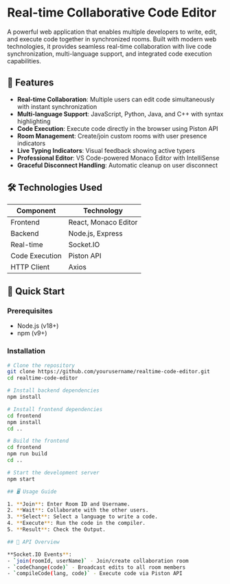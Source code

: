 # Real-time Collaborative Code Editor
 


A powerful web application that enables multiple developers to write, edit, and execute code together in synchronized rooms. Built with modern web technologies, it provides seamless real-time collaboration with live code synchronization, multi-language support, and integrated code execution capabilities.

## 🌟 Features

- **Real-time Collaboration**: Multiple users can edit code simultaneously with instant synchronization
- **Multi-language Support**: JavaScript, Python, Java, and C++ with syntax highlighting
- **Code Execution**: Execute code directly in the browser using Piston API
- **Room Management**: Create/join custom rooms with user presence indicators
- **Live Typing Indicators**: Visual feedback showing active typers
- **Professional Editor**: VS Code-powered Monaco Editor with IntelliSense
- **Graceful Disconnect Handling**: Automatic cleanup on user disconnect

## 🛠 Technologies Used

| Component        | Technology |
|------------------|------------|
| Frontend         | React, Monaco Editor |
| Backend          | Node.js, Express |
| Real-time        | Socket.IO |
| Code Execution   | Piston API |
| HTTP Client      | Axios |

## 🚀 Quick Start

### Prerequisites
- Node.js (v18+)
- npm (v9+)

### Installation
```bash
# Clone the repository
git clone https://github.com/yourusername/realtime-code-editor.git
cd realtime-code-editor

# Install backend dependencies
npm install

# Install frontend dependencies
cd frontend
npm install
cd ..

# Build the frontend
cd frontend
npm run build
cd ..

# Start the development server
npm start

## 🖥 Usage Guide

1. **Join**: Enter Room ID and Username.
2. **Wait**: Collaborate with the other users.
3. **Select**: Select a language to write a code.
4. **Execute**: Run the code in the compiler.
5. **Result**: Check the Output.

## 📡 API Overview

**Socket.IO Events**:  
- `join(roomId, userName)` - Join/create collaboration room  
- `codeChange(code)` - Broadcast edits to all room members  
- `compileCode(lang, code)` - Execute code via Piston API   
